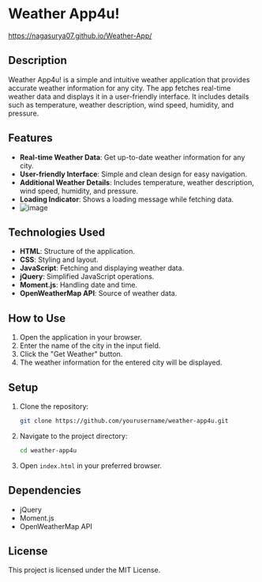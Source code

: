 # Weather App4u!
https://nagasurya07.github.io/Weather-App/
## Description
Weather App4u! is a simple and intuitive weather application that provides accurate weather information for any city. The app fetches real-time weather data and displays it in a user-friendly interface. It includes details such as temperature, weather description, wind speed, humidity, and pressure.

## Features
- **Real-time Weather Data**: Get up-to-date weather information for any city.
- **User-friendly Interface**: Simple and clean design for easy navigation.
- **Additional Weather Details**: Includes temperature, weather description, wind speed, humidity, and pressure.
- **Loading Indicator**: Shows a loading message while fetching data.
- ![image](https://github.com/user-attachments/assets/4c2275fc-f582-470a-95f9-e420d9b449f8)


## Technologies Used
- **HTML**: Structure of the application.
- **CSS**: Styling and layout.
- **JavaScript**: Fetching and displaying weather data.
- **jQuery**: Simplified JavaScript operations.
- **Moment.js**: Handling date and time.
- **OpenWeatherMap API**: Source of weather data.

## How to Use
1. Open the application in your browser.
2. Enter the name of the city in the input field.
3. Click the "Get Weather" button.
4. The weather information for the entered city will be displayed.

## Setup
1. Clone the repository:
    ```sh
    git clone https://github.com/yourusername/weather-app4u.git
    ```
2. Navigate to the project directory:
    ```sh
    cd weather-app4u
    ```
3. Open `index.html` in your preferred browser.

## Dependencies
- jQuery
- Moment.js
- OpenWeatherMap API

## License
This project is licensed under the MIT License.
